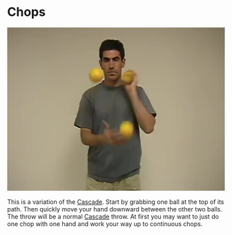 # Chops

![Chops](/resources/videos/poster/chops.jpg)

This is a variation of the [Cascade](cascade.md). Start by grabbing one ball at the top of its path. Then quickly move your hand downward between the other two balls. The throw will be a normal [Cascade](cascade.md) throw. At first you may want to just do one chop with one hand and work your way up to continuous chops.

